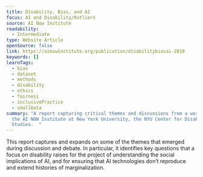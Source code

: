 ```yaml
---
title: Disability, Bias, and AI
focus: AI and Disability/Outliers
source: AI Now Institute
readability:
  - Intermediate
type: Website Article
openSource: false
link: https://ainowinstitute.org/publication/disabilitybiasai-2019
keywords: []
learnTags:
  - bias
  - dataset
  - methods
  - disability
  - ethics
  - fairness
  - inclusivePractice
  - smallData
summary: "A report capturing critical themes and discussions from a workshop at
  the AI NOW Institute at New York University, the NYU Center for Disability
  Studies.  "
---
```

This report captures and expands on some of the themes that emerged during discussion and debate. In particular, it identifies key questions that a focus on disability raises for the project of understanding the social implications of AI, and for ensuring that AI technologies don’t reproduce and extend histories of marginalization.

